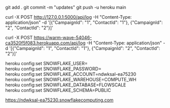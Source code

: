 git add .
git commit -m "updates"
git push -u heroku main

curl -X POST http://127.0.0.1:5000/api/log -H "Content-Type: application/json" -d '[{"CampaignId": "1", "ContactId": "1"}, {"CampaignId": "2", "ContactId": "2"}]'

curl -X POST https://warm-wave-54046-ca3520f5f083.herokuapp.com/api/log -H "Content-Type: application/json" -d '[{"CampaignId": "1", "ContactId": "1"}, {"CampaignId": "2", "ContactId": "2"}]'

heroku config:set SNOWFLAKE_USER=  
heroku config:set SNOWFLAKE_PASSWORD=  
heroku config:set SNOWFLAKE_ACCOUNT=ndwksal-ea75230  
heroku config:set SNOWFLAKE_WAREHOUSE=COMPUTE_WH  
heroku config:set SNOWFLAKE_DATABASE=FLOWSCALE  
heroku config:set SNOWFLAKE_SCHEMA=PUBLIC      

https://ndwksal-ea75230.snowflakecomputing.com